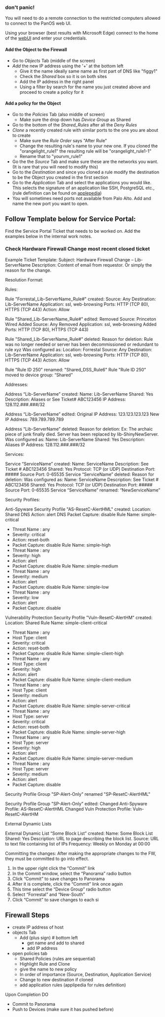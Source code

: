 ### don't panic!

You will need to do a remote connection to the restricted computers allowed to connect to the PanOS web UI.

Using your browser (best results with Microsoft Edge) connect to the home of the [webUI](https://lib-pan-vm.princeton.edu) and enter your credentials.

#### Add the Object to the Firewall
  * Go to *Objects* Tab (middle of the screen)
  * *Add* the new IP address using the '+' at the bottom left
    * Give it the name ideally same name as first part of DNS like "figgy1"
    * Check the *Shared* box so it is on both sites
    * Add the IP address in the right panel
    * Using a filter by search for the name you just created above and proceed to create a policy for it

#### Add a policy for the Object

  * Go to the *Policies* Tab (also middle of screen)
    * Make sure the drop down has *Device Group* as Shared
  * Go to the bottom of the *Shared_Rules* after all the *Deny Rules*
  * *Clone* a recently created rule with similar ports to the one you are about to create
    * Make sure the *Rule Order* says "After Rule"
    * Change the resulting rule's name to your new one. If you cloned the "orangelight_rule1" the resulting rule will be "orangelight_rule1-1"
    * Rename that to "yourvm_rule1"
  * Go the the *Source* Tab and make sure these are the networks you want. (It is rare that you will need to modify this)
  * Go to the *Destination* and since you cloned a rule modify the destination to be the Object you created in the first section
  * Go to the *Application* Tab and select the applications you would like. This selects the signature of an application like SSH, PostgreSQL etc., (rule definition can be found on [applepedia](https://applepedia.com))
  * You will sometimes need ports not available from Palo Alto. Add and name the new port you want to open.

## Follow Template below for Service Portal:

Find the Service Portal Ticket that needs to be worked on. Add the examples below in the internal work notes.

### Check Hardware Firewall Change most recent closed ticket

Example Ticket Template:
Subject: Hardware Firewall Change – Lib-ServerName
Description: Content of email from requestor. Or simply the reason for the change.

Resolution Format: 

Rules:

Rule "Forrestal_Lib-ServerName_Rule#" created:
Source: Any
Destination: Lib-ServerName
Application: ssl, web-browsing
Ports: HTTP (TCP 80), HTTPS (TCP 443)
Action: Allow

Rule "Shared_Lib-ServerName_Rule#" edited:
Removed Source: Princeton Wired
Added Source: Any
Removed Application: ssl, web-browsing
Added Ports: HTTP (TCP 80), HTTPS (TCP 443)

Rule "Shared_Lib-ServerName_Rule#" deleted:
Reason for deletion: Rule was no longer needed or server has been decommissioned or redundant to rule xyz
Was configured as:
Location: Forrestal
Source: Any
Destination: Lib-ServerName
Application: ssl, web-browsing
Ports: HTTP (TCP 80), HTTPS (TCP 443)
Action: Allow

Rule "Rule ID 250" renamed: "Shared_DSS_Rule6"
Rule "Rule ID 250" moved to device group: “Shared”

Addresses:

Address “Lib-ServerName” created:
Name: Lib-ServerName
Shared: Yes
Description: Aliases or See Ticket# ABC123456
IP Address: 128.112.###.###/32

Address “Lib-ServerName” edited:
Original IP Address: 123.123.123.123
New IP Address: 789.789.789.789

Address “Lib-ServerName” deleted:
Reason for deletion: Ex: The archaic piece of junk finally died. Server has been replaced by lib-ShinyNewServer.
Was configured as:
Name: Lib-ServerName
Shared: Yes
Description: Aliases
IP Address: 128.112.###.###/32

Services:

Service “ServiceName” created:
Name: ServiceName
Description: See Ticket # ABC123456
Shared: Yes
Protocol: TCP (or UDP)
Destination Port: #####
Source Port: 0-65535
Service “ServiceName” deleted:
Reason for deletion:
Was configured as:
Name: ServiceName
Description: See Ticket # ABC123456
Shared: Yes
Protocol: TCP (or UDP)
Destination Port: #####
Source Port: 0-65535
Service “ServiceName” renamed: “NewServiceName”

Security Profiles:

Anti-Spyware Security Profile "AS-ResetC-AlertHML" created:
Location: Shared
DNS Action: alert
DNS Packet Capture: disable
Rule Name: simple-critical
- Threat Name : any
- Severity: critical
- Action: reset-both
- Packet Capture: disable
Rule Name: simple-high
- Threat Name : any
- Severity: high
- Action: alert
- Packet Capture: disable
Rule Name: simple-medium
- Threat Name : any
- Severity: medium
- Action: alert
- Packet Capture: disable
Rule Name: simple-low
- Threat Name : any
- Severity: low
- Action: alert
- Packet Capture: disable

Vulnerability Protection Security Profile "Vuln-ResetC-AlertHM" created:
Location: Shared
Rule Name: simple-client-critical
- Threat Name : any
- Host Type: client
- Severity: critical
- Action: reset-both
- Packet Capture: disable
Rule Name: simple-client-high
- Threat Name : any
- Host Type: client
- Severity: high
- Action: alert
- Packet Capture: disable
Rule Name: simple-client-medium
- Threat Name : any
- Host Type: client
- Severity: medium
- Action: alert
- Packet Capture: disable
Rule Name: simple-server-critical
- Threat Name : any
- Host Type: server
- Severity: critical
- Action: reset-both
- Packet Capture: disable
Rule Name: simple-server-high
- Threat Name : any
- Host Type: server
- Severity: high
- Action: alert
- Packet Capture: disable
Rule Name: simple-server-medium
- Threat Name : any
- Host Type: server
- Severity: medium
- Action: alert
- Packet Capture: disable

Security Profile Group "SP-Alert-Only" renamed "SP-ResetC-AlertHML"

Security Profile Group "SP-Alert-Only" edited:
Changed Anti-Spyware Profile: AS-ResetC-AlertHML
Changed Vuln Protection Profile: Vuln-ResetC-AlertHM

External Dynamic Lists

External Dynamic List “Some Block List” created:
Name: Some Block List
Shared: Yes
Description: URL to page describing the block list.
Source: URL to text file containing list of IPs
Frequency: Weekly on Monday at 00:00

Committing the changes:
After making the appropriate changes to the FW, they must be committed to go into effect. 
1.	In the upper right click the “Commit” link
2.	In the Commit window, select the “Panorama” radio button
3.	Click “Commit” to save changes to Panorama
4.	After it is complete, click the “Commit” link once again
5.	This time select the “Device Group” radio button
6.	Select “Forrestal” and “New-South” 
7.	Click “Commit” to save changes to each si



## Firewall Steps

* create IP address of host
* objects Tab 
    * Add (plus sign) # bottom left
	  * get name and add to shared
	  * add IP address 
* open policies tab
    * Shared Policies (rules are sequential)
	* Highlight Rule and Clone
	* give the name to new policy
	* In order of importance (Source, Destination, Application Service)
	* Change to new destination if cloned
	* add application rules (applipedia for rules definition)
	
Upon Completion DO

* Commit to Panorama
* Push to Devices (make sure it has pushed before)


